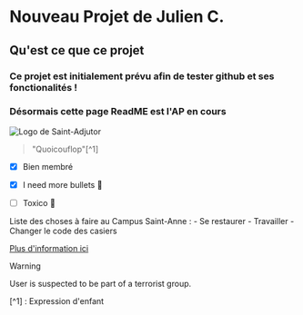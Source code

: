 # Nouveau Projet de Julien C.

## Qu'est ce que ce projet

### Ce projet est initialement prévu afin de tester github et ses fonctionalités !
### Désormais cette page ReadME est l'AP en cours

![Logo de Saint-Adjutor](https://cdn.discordapp.com/attachments/1114186158075805696/1149704572533747893/logostAD.png)

> "Quoicouflop"[^1]

- [x] Bien membré
- [x] I need more bullets :gun:
- [ ] Toxico 💉


Liste des choses à faire au Campus Saint-Anne :
    - Se restaurer
    - Travailler
    - Changer le code des casiers


[Plus d'information ici](https://www.youtube.com/watch?v=dQw4w9WgXcQ)


> [!WARNING]
> User is suspected to be part of a terrorist group.


[^1] : Expression d'enfant
